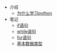 - 介绍
    - [为什么学习python](demo.md)
- 笔记
    - [if语句](if.md)
    - [while语句](while.md)
    - [for语句](for.md)
    - [基本数据类型](basics.md)